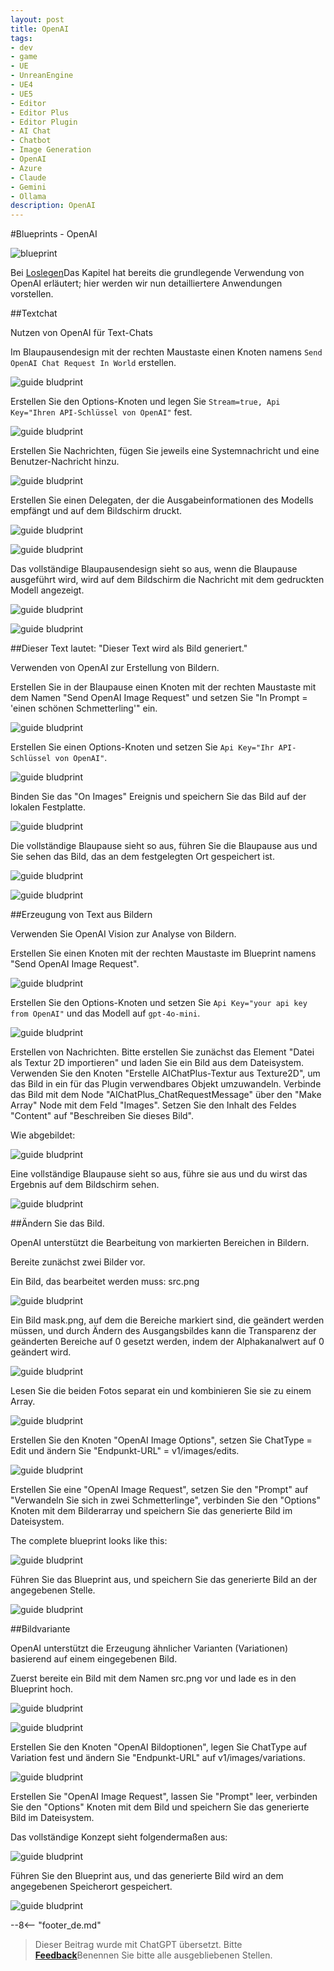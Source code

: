 ```yaml
---
layout: post
title: OpenAI
tags:
- dev
- game
- UE
- UnreanEngine
- UE4
- UE5
- Editor
- Editor Plus
- Editor Plugin
- AI Chat
- Chatbot
- Image Generation
- OpenAI
- Azure
- Claude
- Gemini
- Ollama
description: OpenAI
---
```


<meta property="og:title" content="UE 插件 AIChatPlus 使用说明 - 蓝图篇 - OpenAI" />

#Blueprints - OpenAI

![blueprint](assets/img/2024-ue-aichatplus/usage/blueprint/openai_all.png)

Bei [Loslegen](ue-插件-AIChatPlus-Usage-Blueprint-GetStarted.md)Das Kapitel hat bereits die grundlegende Verwendung von OpenAI erläutert; hier werden wir nun detailliertere Anwendungen vorstellen.

##Textchat

Nutzen von OpenAI für Text-Chats

Im Blaupausendesign mit der rechten Maustaste einen Knoten namens `Send OpenAI Chat Request In World` erstellen.

![guide bludprint](assets/img/2024-ue-aichatplus/guide_openai_blueprint_1.png)

Erstellen Sie den Options-Knoten und legen Sie `Stream=true, Api Key="Ihren API-Schlüssel von OpenAI"` fest.

![guide bludprint](assets/img/2024-ue-aichatplus/guide_openai_blueprint_2.png)

Erstellen Sie Nachrichten, fügen Sie jeweils eine Systemnachricht und eine Benutzer-Nachricht hinzu.

![guide bludprint](assets/img/2024-ue-aichatplus/guide_blueprint_4.png)

Erstellen Sie einen Delegaten, der die Ausgabeinformationen des Modells empfängt und auf dem Bildschirm druckt.

![guide bludprint](assets/img/2024-ue-aichatplus/guide_blueprint_5.png)

![guide bludprint](assets/img/2024-ue-aichatplus/guide_blueprint_6.png)

Das vollständige Blaupausendesign sieht so aus, wenn die Blaupause ausgeführt wird, wird auf dem Bildschirm die Nachricht mit dem gedruckten Modell angezeigt.

![guide bludprint](assets/img/2024-ue-aichatplus/guide_openai_blueprint_3.png)

![guide bludprint](assets/img/2024-ue-aichatplus/guide_openai_blueprint_4.png)

##Dieser Text lautet: "Dieser Text wird als Bild generiert."

Verwenden von OpenAI zur Erstellung von Bildern.

Erstellen Sie in der Blaupause einen Knoten mit der rechten Maustaste mit dem Namen "Send OpenAI Image Request" und setzen Sie "In Prompt = 'einen schönen Schmetterling'" ein.

![guide bludprint](assets/img/2024-ue-aichatplus/guide_openai_image_blueprint_1.png)

Erstellen Sie einen Options-Knoten und setzen Sie `Api Key="Ihr API-Schlüssel von OpenAI"`.

![guide bludprint](assets/img/2024-ue-aichatplus/guide_openai_image_blueprint_2.png)

Binden Sie das "On Images" Ereignis und speichern Sie das Bild auf der lokalen Festplatte.

![guide bludprint](assets/img/2024-ue-aichatplus/guide_openai_image_blueprint_3.png)

Die vollständige Blaupause sieht so aus, führen Sie die Blaupause aus und Sie sehen das Bild, das an dem festgelegten Ort gespeichert ist.

![guide bludprint](assets/img/2024-ue-aichatplus/guide_openai_image_blueprint_4.png)

![guide bludprint](assets/img/2024-ue-aichatplus/guide_openai_image_blueprint_5.png)

##Erzeugung von Text aus Bildern

Verwenden Sie OpenAI Vision zur Analyse von Bildern.

Erstellen Sie einen Knoten mit der rechten Maustaste im Blueprint namens "Send OpenAI Image Request".

![guide bludprint](assets/img/2024-ue-aichatplus/usage/blueprint/getstarted_vision_1.png)

Erstellen Sie den Options-Knoten und setzen Sie `Api Key="your api key from OpenAI"` und das Modell auf `gpt-4o-mini`.

![guide bludprint](assets/img/2024-ue-aichatplus/usage/blueprint/getstarted_vision_2.png)

Erstellen von Nachrichten.
Bitte erstellen Sie zunächst das Element "Datei als Textur 2D importieren" und laden Sie ein Bild aus dem Dateisystem.
Verwenden Sie den Knoten "Erstelle AIChatPlus-Textur aus Texture2D", um das Bild in ein für das Plugin verwendbares Objekt umzuwandeln.
Verbinde das Bild mit dem Node "AIChatPlus_ChatRequestMessage" über den "Make Array" Node mit dem Feld "Images".
Setzen Sie den Inhalt des Feldes "Content" auf "Beschreiben Sie dieses Bild".

Wie abgebildet:

![guide bludprint](assets/img/2024-ue-aichatplus/usage/blueprint/getstarted_vision_3.png)

Eine vollständige Blaupause sieht so aus, führe sie aus und du wirst das Ergebnis auf dem Bildschirm sehen.

![guide bludprint](assets/img/2024-ue-aichatplus/usage/blueprint/getstarted_vision_4.png)

##Ändern Sie das Bild.

OpenAI unterstützt die Bearbeitung von markierten Bereichen in Bildern.

Bereite zunächst zwei Bilder vor.

Ein Bild, das bearbeitet werden muss: src.png

![guide bludprint](assets/img/2024-ue-aichatplus/usage/blueprint/openai_image_edit_1.png)

Ein Bild mask.png, auf dem die Bereiche markiert sind, die geändert werden müssen, und durch Ändern des Ausgangsbildes kann die Transparenz der geänderten Bereiche auf 0 gesetzt werden, indem der Alphakanalwert auf 0 geändert wird.

![guide bludprint](assets/img/2024-ue-aichatplus/usage/blueprint/openai_image_edit_2.png)

Lesen Sie die beiden Fotos separat ein und kombinieren Sie sie zu einem Array.

![guide bludprint](assets/img/2024-ue-aichatplus/usage/blueprint/openai_image_edit_3.png)

Erstellen Sie den Knoten "OpenAI Image Options", setzen Sie ChatType = Edit und ändern Sie "Endpunkt-URL" = v1/images/edits.

![guide bludprint](assets/img/2024-ue-aichatplus/usage/blueprint/openai_image_edit_4.png)

Erstellen Sie eine "OpenAI Image Request", setzen Sie den "Prompt" auf "Verwandeln Sie sich in zwei Schmetterlinge", verbinden Sie den "Options" Knoten mit dem Bilderarray und speichern Sie das generierte Bild im Dateisystem.

The complete blueprint looks like this:

![guide bludprint](assets/img/2024-ue-aichatplus/usage/blueprint/openai_image_edit_5.png)

Führen Sie das Blueprint aus, und speichern Sie das generierte Bild an der angegebenen Stelle.

![guide bludprint](assets/img/2024-ue-aichatplus/usage/blueprint/openai_image_edit_6.png)

##Bildvariante

OpenAI unterstützt die Erzeugung ähnlicher Varianten (Variationen) basierend auf einem eingegebenen Bild.

Zuerst bereite ein Bild mit dem Namen src.png vor und lade es in den Blueprint hoch.

![guide bludprint](assets/img/2024-ue-aichatplus/usage/blueprint/openai_image_edit_1.png)

![guide bludprint](assets/img/2024-ue-aichatplus/usage/blueprint/openai_image_variation_1.png)

Erstellen Sie den Knoten "OpenAI Bildoptionen", legen Sie ChatType auf Variation fest und ändern Sie "Endpunkt-URL" auf v1/images/variations.

![guide bludprint](assets/img/2024-ue-aichatplus/usage/blueprint/openai_image_variation_2.png)

Erstellen Sie "OpenAI Image Request", lassen Sie "Prompt" leer, verbinden Sie den "Options" Knoten mit dem Bild und speichern Sie das generierte Bild im Dateisystem.

Das vollständige Konzept sieht folgendermaßen aus:

![guide bludprint](assets/img/2024-ue-aichatplus/usage/blueprint/openai_image_variation_3.png)

Führen Sie den Blueprint aus, und das generierte Bild wird an dem angegebenen Speicherort gespeichert.

![guide bludprint](assets/img/2024-ue-aichatplus/usage/blueprint/openai_image_variation_4.png)

--8<-- "footer_de.md"


> Dieser Beitrag wurde mit ChatGPT übersetzt. Bitte [**Feedback**](https://github.com/disenone/wiki_blog/issues/new)Benennen Sie bitte alle ausgebliebenen Stellen. 
